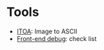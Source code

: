 # Tools

- [ITOA](https://itoa.hex.dance): Image to ASCII
- [Front-end debug](https://como-debugar-frontend.vercel.app): check list
